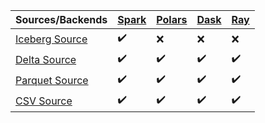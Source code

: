 | Sources/Backends  | [Spark](/backends/spark) | [Polars](/backends/polars) | [Dask](/backends/dask) | [Ray](/backends/ray) |
| ------------- | ------------- | ------------- | ------------- | ------------- |
| [Iceberg   Source](/sources/iceberg)  | ✔️  |  ❌  |  ❌  |  ❌ |
| [Delta     Source](/sources/delta)  | ✔️  |  ✔️  |  ✔️  |  ✔️ |
| [Parquet   Source](/sources/parquet)  | ✔️  |  ✔️  |  ✔️  |  ✔️ |
| [CSV       Source](/sources/csv)  | ✔️  |  ✔️  |  ✔️  |  ✔️ |


